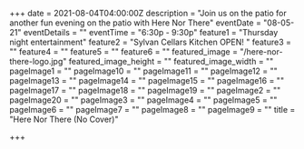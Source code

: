 +++
date = 2021-08-04T04:00:00Z
description = "Join us on the patio for another fun evening on the patio with Here Nor There"
eventDate = "08-05-21"
eventDetails = ""
eventTime = "6:30p - 9:30p"
feature1 = "Thursday night entertainment"
feature2 = "Sylvan Cellars Kitchen OPEN! "
feature3 = ""
feature4 = ""
feature5 = ""
feature6 = ""
featured_image = "/here-nor-there-logo.jpg"
featured_image_height = ""
featured_image_width = ""
pageImage1 = ""
pageImage10 = ""
pageImage11 = ""
pageImage12 = ""
pageImage13 = ""
pageImage14 = ""
pageImage15 = ""
pageImage16 = ""
pageImage17 = ""
pageImage18 = ""
pageImage19 = ""
pageImage2 = ""
pageImage20 = ""
pageImage3 = ""
pageImage4 = ""
pageImage5 = ""
pageImage6 = ""
pageImage7 = ""
pageImage8 = ""
pageImage9 = ""
title = "Here Nor There (No Cover)"

+++
